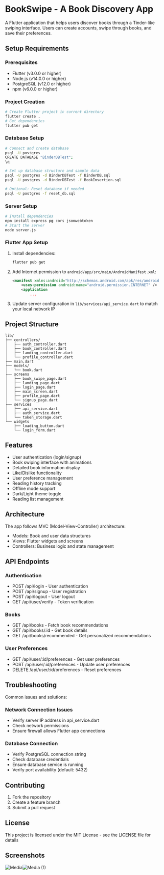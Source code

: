 # BookSwipe - A Book Discovery App

A Flutter application that helps users discover books through a Tinder-like swiping interface. Users can create accounts, swipe through books, and save their preferences.

## Setup Requirements

### Prerequisites
- Flutter (v3.0.0 or higher)
- Node.js (v14.0.0 or higher)
- PostgreSQL (v12.0 or higher)
- npm (v6.0.0 or higher)

### Project Creation
```bash
# Create Flutter project in current directory
flutter create .
# Get dependencies
flutter pub get
```

### Database Setup
```bash
# Connect and create database
psql -U postgres
CREATE DATABASE "BinderDBTest";
\q

# Set up database structure and sample data
psql -U postgres -d BinderDBTest -f BinderDB.sql
psql -U postgres -d BinderDBTest -f BookInsertion.sql

# Optional: Reset database if needed
psql -U postgres -f reset_db.sql
```

### Server Setup
```bash
# Install dependencies
npm install express pg cors jsonwebtoken
# Start the server
node server.js
```

### Flutter App Setup
1. Install dependencies:
   ```bash
   flutter pub get
   ```
2. Add Internet permission to `android/app/src/main/AndroidManifest.xml`:
   ```xml
   <manifest xmlns:android="http://schemas.android.com/apk/res/android">
       <uses-permission android:name="android.permission.INTERNET" />
       <application
           ...
   ```
3. Update server configuration in `lib/services/api_service.dart` to match your local network IP

## Project Structure
```
lib/
├── controllers/
│   ├── auth_controller.dart
│   ├── book_controller.dart
│   ├── landing_controller.dart
│   └── profile_controller.dart
├── main.dart
├── models/
│   └── book.dart
├── screens
│   ├── book_swipe_page.dart
│   ├── landing_page.dart
│   ├── login_page.dart
│   ├── main_screen.dart
│   ├── profile_page.dart
│   └── signup_page.dart
├── services
│   ├── api_service.dart
│   ├── auth_service.dart
│   └── token_storage.dart
└── widgets
    ├── loading_button.dart
    └── login_form.dart
```

## Features
- User authentication (login/signup)
- Book swiping interface with animations
- Detailed book information display
- Like/Dislike functionality
- User preference management
- Reading history tracking
- Offline mode support
- Dark/Light theme toggle
- Reading list management

## Architecture
The app follows MVC (Model-View-Controller) architecture:
- Models: Book and user data structures
- Views: Flutter widgets and screens
- Controllers: Business logic and state management

## API Endpoints
### Authentication
- POST /api/login - User authentication
- POST /api/signup - User registration
- POST /api/logout - User logout
- GET /api/user/verify - Token verification

### Books
- GET /api/books - Fetch book recommendations
- GET /api/books/:id - Get book details
- GET /api/books/recommended - Get personalized recommendations

### User Preferences
- GET /api/user/:id/preferences - Get user preferences
- POST /api/user/:id/preferences - Update user preferences
- DELETE /api/user/:id/preferences - Reset preferences

## Troubleshooting
Common issues and solutions:

### Network Connection Issues
- Verify server IP address in api_service.dart
- Check network permissions
- Ensure firewall allows Flutter app connections

### Database Connection
- Verify PostgreSQL connection string
- Check database credentials
- Ensure database service is running
- Verify port availability (default: 5432)

## Contributing
1. Fork the repository
2. Create a feature branch
3. Submit a pull request

## License
This project is licensed under the MIT License - see the LICENSE file for details

## Screenshots
![Media](https://github.com/user-attachments/assets/d239b0ed-8205-42d7-91a9-ca50e6b04e4f)![Media (1)](https://github.com/user-attachments/assets/f58cff21-1bfa-4fed-a1ca-ceb05c29d736)


